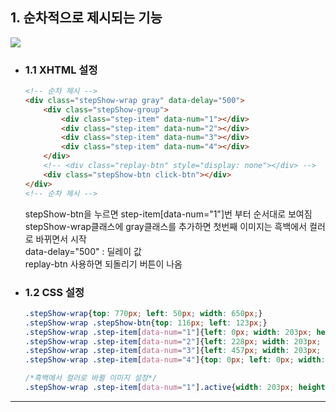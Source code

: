 ## 1. 순차적으로 제시되는 기능

<img src="https://user-images.githubusercontent.com/95833863/183288781-ca84bbef-cb4a-43bc-9433-4cd89aab0173.jpg">

* ### 1.1 XHTML 설정
    ```html
    <!-- 순차 제시 -->
    <div class="stepShow-wrap gray" data-delay="500">
        <div class="stepShow-group">
            <div class="step-item" data-num="1"></div>
            <div class="step-item" data-num="2"></div>
            <div class="step-item" data-num="3"></div>
            <div class="step-item" data-num="4"></div>
        </div>
        <!-- <div class="replay-btn" style="display: none"></div> -->
        <div class="stepShow-btn click-btn"></div>
    </div>
    <!-- 순차 제시 -->
    ```
    stepShow-btn을 누르면 step-item[data-num="1"]번 부터 순서대로 보여짐</br>
    stepShow-wrap클래스에 gray클래스를 추가하면 첫번째 이미지는 흑백에서 컬러로 바뀌면서 시작</br>
    data-delay="500" : 딜레이 값</br>
    replay-btn 사용하면 되돌리기 버튼이 나옴

* ### 1.2 CSS 설정
    ```css
    .stepShow-wrap{top: 770px; left: 50px; width: 650px;}
    .stepShow-wrap .stepShow-btn{top: 116px; left: 123px;}
    .stepShow-wrap .step-item[data-num="1"]{left: 0px; width: 203px; height: 179px;}
    .stepShow-wrap .step-item[data-num="2"]{left: 228px; width: 203px; height: 179px;}
    .stepShow-wrap .step-item[data-num="3"]{left: 457px; width: 203px; height: 179px;}
    .stepShow-wrap .step-item[data-num="4"]{top: 0px; left: 0px; width: 100%;}
    
    /*흑백에서 컬러로 바뀔 이미지 설정*/
    .stepShow-wrap .step-item[data-num="1"].active{width: 203px; height: 179px;}
    ```
***











